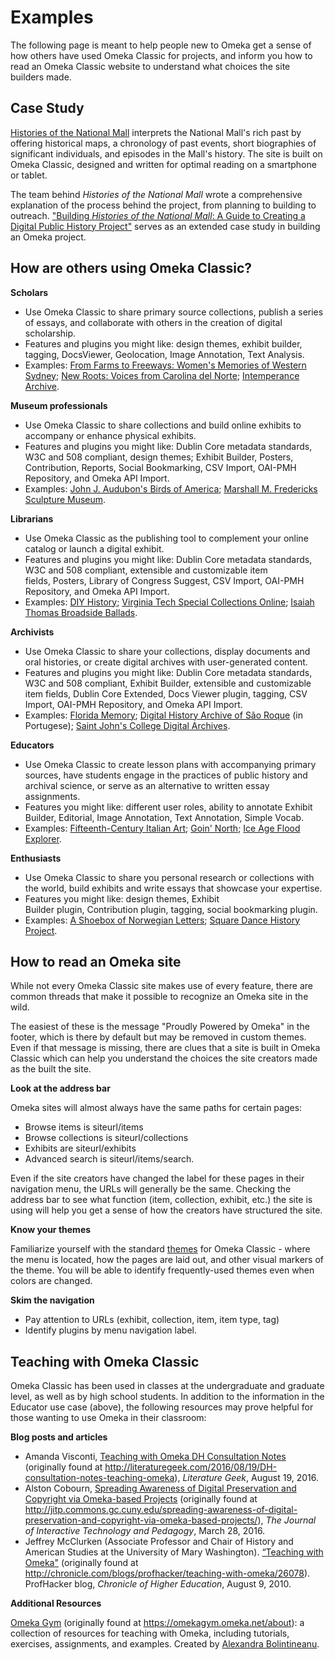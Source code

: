# Examples

The following page is meant to help people new to Omeka get a sense of how others have used Omeka Classic for projects, and inform you how to read an Omeka Classic website to understand what choices the site builders made.

## Case Study

[Histories of the National Mall](http://mallhistory.org) interprets the National Mall's rich past by offering historical maps, a chronology of past events, short biographies of significant individuals, and episodes in the Mall's history. The site is built on Omeka Classic, designed and written for optimal reading on a smartphone or tablet. 

The team behind *Histories of the National Mall* wrote a comprehensive explanation of the process behind the project, from planning to building to outreach. ["Building *Histories of the National Mall*:  A Guide to Creating a Digital Public History Project"](http://mallhistory.org/Guide/) serves as an extended case study in building an Omeka project.

## How are others using Omeka Classic?

**Scholars**

- Use Omeka Classic to share primary source collections, publish a series of essays, and collaborate with others in the creation of digital scholarship.
- Features and plugins you might like: design themes, exhibit builder, tagging, DocsViewer, Geolocation, Image Annotation, Text Analysis.
- Examples: [From Farms to Freeways: Women's Memories of Western Sydney](http://omeka.uws.edu.au/farmstofreeways/); [New Roots: Voices from Carolina del Norte](https://newroots.lib.unc.edu/); [Intemperance Archive](http://intemperance.org/). 


**Museum professionals**

- Use Omeka Classic to share collections and build online exhibits to accompany or enhance physical exhibits.
- Features and plugins you might like: Dublin Core metadata standards, W3C and 508 compliant, design themes; Exhibit Builder, Posters, Contribution, Reports, Social Bookmarking, CSV Import, OAI-PMH Repository, and Omeka API Import.
- Examples: [John J. Audubon's Birds of America](http://omeka.tplcs.ca/virtual-exhibits/exhibits/show/audubon); [Marshall M. Fredericks Sculpture Museum](http://omeka.svsu.edu/).


**Librarians**

- Use Omeka Classic as the publishing tool to complement your online catalog or launch a digital exhibit.
- Features and plugins you might like: Dublin Core metadata standards, W3C and 508 compliant, extensible and customizable item fields, Posters, Library of Congress Suggest, CSV Import, OAI-PMH Repository, and Omeka API Import.
- Examples: [DIY History](http://diyhistory.lib.uiowa.edu/); [Virginia Tech Special Collections Online](https://digitalsc.lib.vt.edu/); [Isaiah Thomas Broadside Ballads](http://www.americanantiquarian.org/thomasballads/). 


**Archivists**

- Use Omeka Classic to share your collections, display documents and oral histories, or create digital archives with user-generated content.
- Features and plugins you might like: Dublin Core metadata standards, W3C and 508 compliant, Exhibit Builder, extensible and customizable item fields, Dublin Core Extended, Docs Viewer plugin, tagging, CSV Import, OAI-PMH Repository, and Omeka API Import.
- Examples: [Florida Memory](https://www.floridamemory.com/); [Digital History Archive of São Roque](http://www.arquivosaoroque.com.br/acervo/) (in Portugese); [Saint John's College Digital Archives](http://digitalarchives.sjc.edu/). 

**Educators**

- Use Omeka Classic to create lesson plans with accompanying primary sources, have students engage in the practices of public history and archival science, or serve as an alternative to written essay assignments. 
- Features you might like: different user roles, ability to annotate  Exhibit Builder, Editorial, Image Annotation, Text Annotation, Simple Vocab.
- Examples: [Fifteenth-Century Italian Art](http://www.quattrocentoitalia.artinterp.org/omeka/); [Goin' North](https://goinnorth.org/); [Ice Age Flood Explorer](http://floodexplorer.org/). 

**Enthusiasts**

- Use Omeka Classic to share you personal research or collections with the world, build exhibits and write essays that showcase your expertise.
- Features you might like: design themes, Exhibit Builder plugin, Contribution plugin, tagging, social bookmarking plugin.
- Examples: [A Shoebox of Norwegian Letters](http://huginn.net/shoebox/letters/); [Square Dance History Project](https://squaredancehistory.org/). 

## How to read an Omeka site

While not every Omeka Classic site makes use of every feature, there are common threads that make it possible to recognize an Omeka site in the wild. 

The easiest of these is the message "Proudly Powered by Omeka" in the footer, which is there by default but may be removed in custom themes. Even if that message is missing, there are clues that a site is built in Omeka Classic which can help you understand the choices the site creators made as the built the site. 

**Look at the address bar** 

Omeka sites will almost always have the same paths for certain pages:

- Browse items is siteurl/items
- Browse collections is siteurl/collections
- Exhibits are siteurl/exhibits
- Advanced search is siteurl/items/search. 

Even if the site creators have changed the label for these pages in their navigation menu, the URLs will generally be the same. Checking the address bar to see what function (item, collection, exhibit, etc.) the site is using will help you get a sense of how the creators have structured the site.

**Know your themes** 

Familiarize yourself with the standard [themes](http://omeka.org/classic/themes/) for Omeka Classic - where the menu is located, how the pages are laid out, and other visual markers of the theme. You will be able to identify frequently-used themes even when colors are changed.

**Skim the navigation**

- Pay attention to URLs (exhibit, collection, item, item type, tag)
- Identify plugins by menu navigation label.

## Teaching with Omeka Classic 
Omeka Classic has been used in classes at the undergraduate and graduate level, as well as by high school students. In addition to the information in the Educator use case (above), the following resources may prove helpful for those wanting to use Omeka in their classroom:

**Blog posts and articles**

- Amanda Visconti, [Teaching with Omeka DH Consultation Notes](http://web.archive.org/web/20220129111317/http://literaturegeek.com/2016/08/19/DH-consultation-notes-teaching-omeka) (originally found at http://literaturegeek.com/2016/08/19/DH-consultation-notes-teaching-omeka), *Literature Geek*, August 19, 2016.
- Alston Cobourn, [Spreading Awareness of Digital Preservation and Copyright via Omeka-based Projects](http://web.archive.org/web/20210413162928/https://jitp.commons.gc.cuny.edu/spreading-awareness-of-digital-preservation-and-copyright-via-omeka-based-projects/) (originally found at http://jitp.commons.gc.cuny.edu/spreading-awareness-of-digital-preservation-and-copyright-via-omeka-based-projects/), *The Journal of Interactive Technology and Pedagogy*, March 28, 2016.
- Jeffrey McClurken (Associate Professor and Chair of History and American Studies at the University of Mary Washington). [“Teaching with Omeka"](http://web.archive.org/web/20120616080742/http://chronicle.com/blogs/profhacker/teaching-with-omeka/26078) (originally found at http://chronicle.com/blogs/profhacker/teaching-with-omeka/26078). ProfHacker blog, *Chronicle of Higher Education*, August 9, 2010.

**Additional Resources**

[Omeka Gym](http://web.archive.org/web/20210413192429/https://omekagym.omeka.net/about) (originally found at https://omekagym.omeka.net/about): a collection of resources for teaching with Omeka, including tutorials, exercises, assignments, and examples. Created by [Alexandra Bolintineanu](https://alexandrabolintineanu.wordpress.com/).
